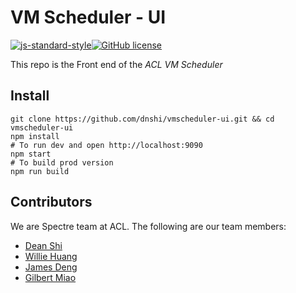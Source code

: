 # VM Scheduler - UI

[![js-standard-style](https://img.shields.io/badge/code%20style-standard-brightgreen.svg?style=flat)](https://github.com/feross/standard)[![GitHub license](https://img.shields.io/github/license/mashape/apistatus.svg)](LICENSE)

This repo is the Front end of the *ACL VM Scheduler* 

## Install

```shell
git clone https://github.com/dnshi/vmscheduler-ui.git && cd vmscheduler-ui
npm install
# To run dev and open http://localhost:9090
npm start
# To build prod version
npm run build
```

## Contributors

We are Spectre team at ACL. The following are our team members:
- [Dean Shi](https://github.com/dnshi)
- [Willie Huang](https://github.com/wiliehuang)
- [James Deng](https://github.com/HuachuanD)
- [Gilbert Miao](https://github.com/GilbertMiao)
